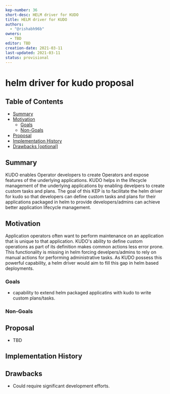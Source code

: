 ```yaml
---
kep-number: 36
short-desc: HELM driver for KUDO
title: HELM driver for KUDO
authors:
  - "@rishabh96b"
owners:
  - TBD
editor: TBD
creation-date: 2021-03-11
last-updated: 2021-03-11
status: provisional
---
```


# helm driver for kudo proposal

## Table of Contents

* [Summary](#summary)
* [Motivation](#motivation)
    * [Goals](#goals)
    * [Non-Goals](#non-goals)
* [Proposal](#proposal)
* [Implementation History](#implementation-history)
* [Drawbacks [optional]](#drawbacks-optional)

[Tools for generating]: https://github.com/ekalinin/github-markdown-toc

## Summary

KUDO enables Operator developers to create Operators and expose features of the underlying applications. KUDO helps in the lifecycle management of the underlying applications by enabling develpers to create custom tasks and plans.
The goal of this KEP is to facilitate the helm driver for kudo so that developers can define custom tasks and plans for their applications packaged in helm to provide developers/admins can achieve better application lifecycle management.

## Motivation

Application operators often want to perform maintenance on an application that is unique to that application. KUDO's ability to define custom operations as part of its definition makes common actions less error prone. This functionality is missing in helm forcing develpers/admins to rely on manual actions for performing administrative tasks. As KUDO possess this powerful capability, a helm driver would aim to fill this gap in helm based deployments.

### Goals

- capability to extend helm packaged applicatins with kudo to write custom plans/tasks.

### Non-Goals



## Proposal

- TBD


## Implementation History

## Drawbacks

- Could require significant development efforts.

